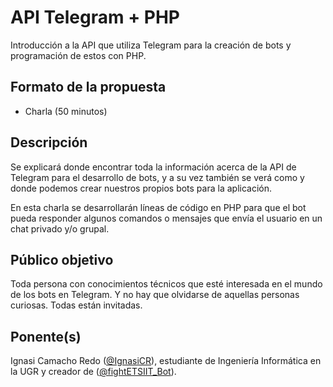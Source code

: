 # API Telegram + PHP

Introducción a la API que utiliza Telegram para la creación de bots y programación de estos con PHP.

## Formato de la propuesta

* Charla (50 minutos)

## Descripción

Se explicará donde encontrar toda la información acerca de la API de Telegram para el desarrollo de bots, y a su vez también se verá como y donde podemos crear nuestros propios bots para la aplicación.

En esta charla se desarrollarán líneas de código en PHP para que el bot pueda responder algunos comandos o mensajes que envía el usuario en un chat privado y/o grupal.

## Público objetivo

Toda persona con conocimientos técnicos que esté interesada en el mundo de los bots en Telegram. Y no hay que olvidarse de aquellas personas curiosas. Todas están invitadas.

## Ponente(s)

Ignasi Camacho Redo ([@IgnasiCR](https://github.com/IgnasiCR)), estudiante de Ingeniería Informática en la UGR y creador de ([@fightETSIIT_Bot](https://github.com/IgnasiCR/fightETSIIT)).

